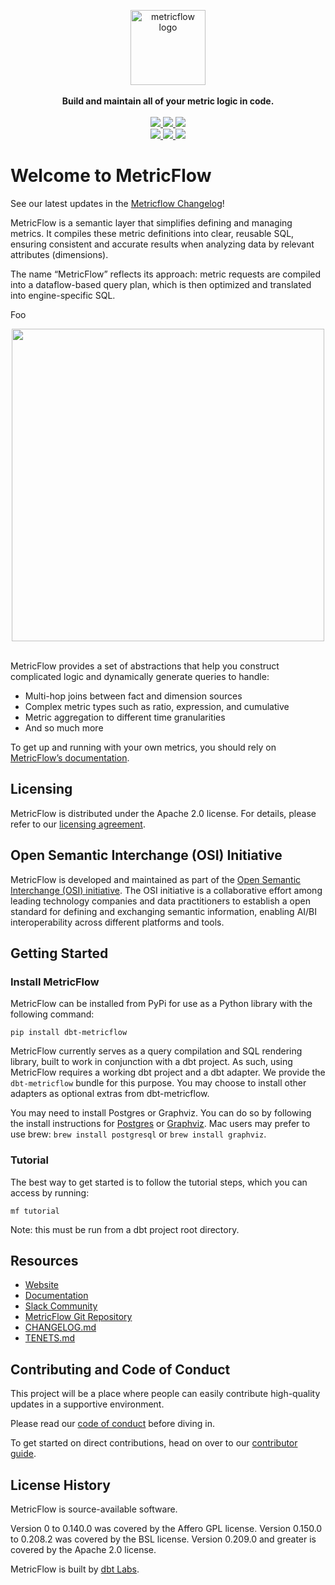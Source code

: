<p align="center">
  <a target="_blank" href="https://transform.co/metricflow">
    <picture>
      <img  alt="metricflow logo" src="https://github.com/dbt-labs/metricflow/raw/main/assets/MetricFlow_logo.png" width="auto" height="120">
    </picture>
  </a>
  <br /><br />
  <b>Build and maintain all of your metric logic in code.</b>
  <br /><br />
  <a target="_blank" href="https://twitter.com/dbt_labs">
    <img src="https://img.shields.io/twitter/follow/dbt_labs?labelColor=image.png&color=163B36&logo=twitter&style=flat">
  </a>
  <a target="_blank" href="https://www.getdbt.com/community/">
    <img src="https://img.shields.io/badge/Slack-join-163B36">
  </a>
  <a target="_blank" href="https://github.com/dbt-labs/metricflow">
    <img src="https://img.shields.io/github/stars/dbt-labs/metricflow?labelColor=image.png&color=163B36&logo=github">
  </a>
  <br />
  <a target="_blank" href="https://github.com/dbt-labs/metricflow/blob/master/LICENSE">
    <img src="https://img.shields.io/pypi/l/metricflow?color=163B36&logo=AGPL-3.0">
  </a>
  <a target="_blank" href="https://pypi.org/project/metricflow/">
    <img src="https://img.shields.io/pypi/v/metricflow?labelColor=&color=163B36">
  </a>
  <img src="https://img.shields.io/pypi/pyversions/metricflow?labelColor=&color=163B36">
</p>

# Welcome to MetricFlow

See our latest updates in the [Metricflow Changelog](https://github.com/dbt-labs/metricflow/blob/main/CHANGELOG.md)!

MetricFlow is a semantic layer that simplifies defining and managing metrics. It compiles these metric definitions into clear, reusable SQL, ensuring consistent and accurate results when analyzing data by relevant attributes (dimensions).

The name “MetricFlow” reflects its approach: metric requests are compiled into a dataflow-based query plan, which is then optimized and translated into engine-specific SQL.


Foo
<p align="center">
<img src="https://github.com/dbt-labs/metricflow/raw/main/assets/example_plan.svg" height="500"/>
<br /><br />
</p>

MetricFlow provides a set of abstractions that help you construct complicated logic and dynamically generate queries to handle:

- Multi-hop joins between fact and dimension sources
- Complex metric types such as ratio, expression, and cumulative
- Metric aggregation to different time granularities
- And so much more

To get up and running with your own metrics, you should rely on [MetricFlow’s documentation](https://docs.getdbt.com/docs/build/build-metrics-intro).

## Licensing

MetricFlow is distributed under the Apache 2.0 license. For details, please refer to our [licensing agreement](https://github.com/dbt-labs/metricflow/blob/main/LICENSE).

## Open Semantic Interchange (OSI) Initiative

MetricFlow is developed and maintained as part of the [Open Semantic Interchange (OSI) initiative](https://www.snowflake.com/en/blog/open-semantic-interchange-ai-standard/). The OSI initiative is a collaborative effort among leading technology companies and data practitioners to establish a open standard for defining and exchanging semantic information, enabling AI/BI interoperability across different platforms and tools. 

## Getting Started

### Install MetricFlow

MetricFlow can be installed from PyPi for use as a Python library with the following command:

```
pip install dbt-metricflow
```

MetricFlow currently serves as a query compilation and SQL rendering library, built to work in conjunction with a dbt project. As such, using MetricFlow requires a working dbt project and a dbt adapter. We provide the `dbt-metricflow` bundle for this purpose. You may choose to install other adapters as optional extras from dbt-metricflow.

You may need to install Postgres or Graphviz. You can do so by following the install instructions for [Postgres](https://www.postgresql.org/download/) or [Graphviz](https://www.graphviz.org/download/). Mac users may prefer to use brew: `brew install postgresql` or `brew install graphviz`.

### Tutorial

The best way to get started is to follow the tutorial steps, which you can access by running:

```
mf tutorial
```

Note: this must be run from a dbt project root directory.

## Resources

- [Website](https://transform.co/metricflow)
- [Documentation](https://docs.getdbt.com/docs/build/build-metrics-intro)
- [Slack Community](https://www.getdbt.com/community/)
- [MetricFlow Git Repository](https://github.com/dbt-labs/metricflow)
- [CHANGELOG.md](https://github.com/dbt-labs/metricflow/blob/main/CHANGELOG.md)
- [TENETS.md](https://github.com/dbt-labs/metricflow/blob/main/TENETS.md)

## Contributing and Code of Conduct

This project will be a place where people can easily contribute high-quality updates in a supportive environment.

Please read our [code of conduct](https://docs.getdbt.com/community/resources/code-of-conduct) before diving in.

To get started on direct contributions, head on over to our [contributor guide](https://github.com/dbt-labs/metricflow/blob/main/CONTRIBUTING.md).

## License History

MetricFlow is source-available software.

Version 0 to 0.140.0 was covered by the Affero GPL license.
Version 0.150.0 to 0.208.2 was covered by the BSL license.
Version 0.209.0 and greater is covered by the Apache 2.0 license.

MetricFlow is built by [dbt Labs](https://www.getdbt.com/).
